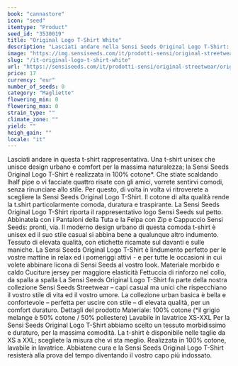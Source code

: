 ```yaml
---
book: "cannastore"
icon: "seed"
itemtype: "Product"
seed_id: "3530019"
title: "Original Logo T-Shirt White"
description: "Lasciati andare nella Sensi Seeds Original Logo T-Shirt: unisex, unisce design urbano e comfort. Acquistala ora!"
image: "https://img.sensiseeds.com/it/prodotti-sensi/original-streetwear/original-logo-t-shirt-white-image.png"
slug: "/it-original-logo-t-shirt-white"
url: "https://sensiseeds.com/it/prodotti-sensi/original-streetwear/original-logo-t-shirt-white?a_aid=cannastore"
price: 17
currency: "eur"
number_of_seeds: 0
category: "Magliette"
flowering_min: 0
flowering_max: 0
strain_type: ""
climate_zone: ""
yield: ""
heigh_gain: ""
locale: "it"
---
```

Lasciati andare in questa t-shirt rappresentativa. Una t-shirt unisex che unisce design urbano e comfort per la massima naturalezza; la Sensi Seeds Original Logo T-Shirt è realizzata in 100% cotone*. Che stiate scaldando lhalf pipe o vi facciate quattro risate con gli amici, vorrete sentirvi comodi, senza rinunciare allo stile. Per questo, di volta in volta vi ritroverete a scegliere la Sensi Seeds Original Logo T-Shirt. Il cotone di alta qualità rende la t.shirt particolarmente comoda, duratura e traspirante. La Sensi Seeds Original Logo T-Shirt riporta il rappresentativo logo Sensi Seeds sul petto. Abbinatela con i Pantaloni della Tuta e la Felpa con Zip e Cappuccio Sensi Seeds: pronti, via. Il moderno design urbano di questa comoda t-shirt è unisex ed il suo stile casual si abbina bene a qualunque altro indumento. Tessuto di elevata qualità, con etichette ricamate sul davanti e sulle maniche. La Sensi Seeds Original Logo T-Shirt è lindumento perfetto per le vostre mattine in relax ed i pomeriggi attivi - e per tutte le occasioni in cui volete abbinare licona di Sensi Seeds al vostro look. Materiale morbido e caldo Cuciture jersey per maggiore elasticità Fettuccia di rinforzo nel collo, da spalla a spalla La Sensi Seeds Original Logo T-Shirt fa parte della nostra collezione Sensi Seeds Streetwear – capi casual ma unici che rispecchiano il vostro stile di vita ed il vostro umore. La collezione urban basica è bella e confortevole – perfetta per uscire con stile – di elevata qualità, per un comfort duraturo. Dettagli del prodotto Materiale: 100% cotone (*il grigio melange è 50% cotone / 50% poliestere) Lavabile in lavatrice XS-XXL Per la Sensi Seeds Original Logo T-Shirt abbiamo scelto un tessuto morbidissimo e duraturo, per la massima comodità. La t-shirt è disponibile nelle taglie da XS a XXL; scegliete la misura che vi sta meglio. Realizzata in 100% cotone, lavabile in lavatrice. Abbiatene cura e la Sensi Seeds Original Logo T-Shirt resisterà alla prova del tempo diventando il vostro capo più indossato.
